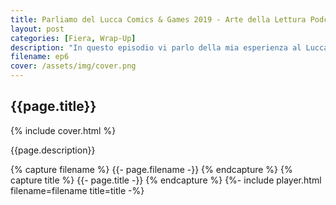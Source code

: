```yaml
---
title: Parliamo del Lucca Comics & Games 2019 - Arte della Lettura Podcast
layout: post
categories: [Fiera, Wrap-Up]
description: "In questo episodio vi parlo della mia esperienza al Lucca Comics & Games 2019. Questa è stata la prima volta che sono riuscito a partecipare, anche se erano anni che desideravo andarci. Voi siete stati al Lucca Comics? Cosa ne pensate? Tornerete per l'edizione 2020?"
filename: ep6
cover: /assets/img/cover.png
---
```


<h2>{{page.title}}</h2>

{% include cover.html %}

{{page.description}}

{% capture filename %}
        {{- page.filename -}}
{% endcapture %}
{% capture title %}
        {{- page.title -}}
{% endcapture %}
{%- include player.html filename=filename title=title -%}